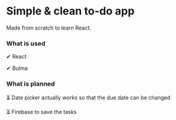 # Simple & clean to-do app

Made from scratch to learn React.

### What is used

✔ React

✔ Bulma

### What is planned

⏳ Date picker actually works so that the due date can be changed

⏳ Firebase to save the tasks

